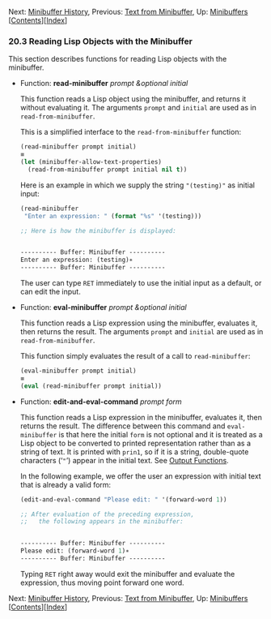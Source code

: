 

Next: [Minibuffer History](Minibuffer-History.html), Previous: [Text from Minibuffer](Text-from-Minibuffer.html), Up: [Minibuffers](Minibuffers.html)   \[[Contents](index.html#SEC_Contents "Table of contents")]\[[Index](Index.html "Index")]

### 20.3 Reading Lisp Objects with the Minibuffer

This section describes functions for reading Lisp objects with the minibuffer.

*   Function: **read-minibuffer** *prompt \&optional initial*

    This function reads a Lisp object using the minibuffer, and returns it without evaluating it. The arguments `prompt` and `initial` are used as in `read-from-minibuffer`.

    This is a simplified interface to the `read-from-minibuffer` function:

    ```lisp
    (read-minibuffer prompt initial)
    ≡
    (let (minibuffer-allow-text-properties)
      (read-from-minibuffer prompt initial nil t))
    ```

    Here is an example in which we supply the string `"(testing)"` as initial input:

    ```lisp
    (read-minibuffer
     "Enter an expression: " (format "%s" '(testing)))

    ;; Here is how the minibuffer is displayed:
    ```

    ```lisp
    ```

    ```lisp
    ---------- Buffer: Minibuffer ----------
    Enter an expression: (testing)∗
    ---------- Buffer: Minibuffer ----------
    ```

    The user can type `RET` immediately to use the initial input as a default, or can edit the input.

<!---->

*   Function: **eval-minibuffer** *prompt \&optional initial*

    This function reads a Lisp expression using the minibuffer, evaluates it, then returns the result. The arguments `prompt` and `initial` are used as in `read-from-minibuffer`.

    This function simply evaluates the result of a call to `read-minibuffer`:

    ```lisp
    (eval-minibuffer prompt initial)
    ≡
    (eval (read-minibuffer prompt initial))
    ```

<!---->

*   Function: **edit-and-eval-command** *prompt form*

    This function reads a Lisp expression in the minibuffer, evaluates it, then returns the result. The difference between this command and `eval-minibuffer` is that here the initial `form` is not optional and it is treated as a Lisp object to be converted to printed representation rather than as a string of text. It is printed with `prin1`, so if it is a string, double-quote characters (‘`"`’) appear in the initial text. See [Output Functions](Output-Functions.html).

    In the following example, we offer the user an expression with initial text that is already a valid form:

    ```lisp
    (edit-and-eval-command "Please edit: " '(forward-word 1))

    ;; After evaluation of the preceding expression,
    ;;   the following appears in the minibuffer:
    ```

    ```lisp
    ```

    ```lisp
    ---------- Buffer: Minibuffer ----------
    Please edit: (forward-word 1)∗
    ---------- Buffer: Minibuffer ----------
    ```

    Typing `RET` right away would exit the minibuffer and evaluate the expression, thus moving point forward one word.

Next: [Minibuffer History](Minibuffer-History.html), Previous: [Text from Minibuffer](Text-from-Minibuffer.html), Up: [Minibuffers](Minibuffers.html)   \[[Contents](index.html#SEC_Contents "Table of contents")]\[[Index](Index.html "Index")]
